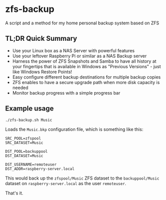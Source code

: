 # zfs-backup
A script and a method for my home personal backup system based on ZFS

## TL;DR Quick Summary
- Use your Linux box as a NAS Server with powerful features
- Use your leftover Raspberry Pi or similar as a NAS Backup server
- Harness the power of ZFS Snapshots and Samba to have all history at your fingertips that is available in Windows as "Previous Versions" - just like Windows Restore Points!
- Easy configure different backup destinations for multiple backup copies
- ZFS enables to have a secure upgrade path when more disk capacity is needed
- Monitor backup progress with a simple progress bar

## Example usage
`./zfs-backup.sh Music` 

Loads the `Music.bkp` configuration file, which is something like this: 

```
SRC_POOL=zfspool
SRC_DATASET=Music

DST_POOL=backuppool
DST_DATASET=Music

DST_USERNAME=remoteuser
DST_ADDR=raspberry-server.local
```

This would back up the `zfspool/Music` ZFS dataset to the `backuppool/Music` dataset on `raspberry-server.local` as the user `remoteuser`. 

That's it. 


